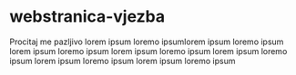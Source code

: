 # webstranica-vjezba

Procitaj me pazljivo
lorem ipsum loremo ipsumlorem ipsum loremo ipsum
lorem ipsum loremo ipsum
lorem ipsum loremo ipsum
lorem ipsum loremo ipsum
lorem ipsum loremo ipsum
lorem ipsum loremo ipsum
